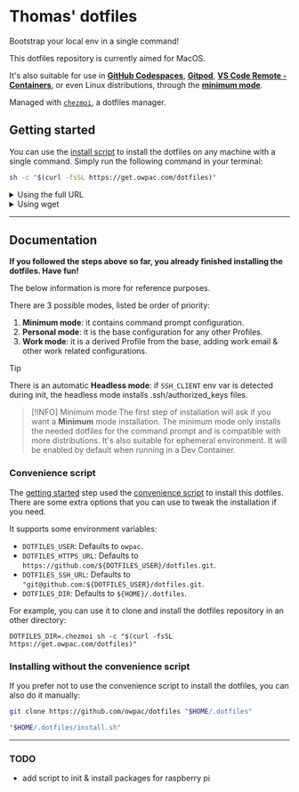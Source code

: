 # Thomas' dotfiles

Bootstrap your local env in a single command!

This dotfiles repository is currently aimed for MacOS.

It's also suitable for use in [**GitHub Codespaces**](https://docs.github.com/codespaces/customizing-your-codespace/personalizing-codespaces-for-your-account#dotfiles), [**Gitpod**](https://www.gitpod.io/docs/config-dotfiles), [**VS Code Remote - Containers**](https://code.visualstudio.com/docs/remote/containers#_personalizing-with-dotfile-repositories), or even Linux distributions, through the [**minimum mode**](#minimum-mode).

Managed with [`chezmoi`](https://chezmoi.io), a dotfiles manager.

## Getting started

You can use the [install script](./install.sh) to install the dotfiles on any machine with a single command. Simply run the following command in your terminal:

```bash
sh -c "$(curl -fsSL https://get.owpac.com/dotfiles)"
```

<details><summary> Using the full URL</summary>

```bash
sh -c "$(curl -fsSL https://raw.githubusercontent.com/owpac/dotfiles/main/install.sh)"
```

</details>

<details><summary> Using wget</summary>

```bash
sh -c "$(wget -qO- https://raw.githubusercontent.com/owpac/dotfiles/main/install.sh)"
```

</details>

---

## Documentation

**If you followed the steps above so far, you already finished installing the dotfiles. Have fun!**

The below information is more for reference purposes.

There are 3 possible modes, listed be order of priority:

1. **Minimum mode**: it contains command prompt configuration.
2. **Personal mode**: it is the base configuration for any other Profiles.
3. **Work mode**: it is a derived Profile from the base, adding work email & other work related configurations.

> [!TIP]
> There is an automatic **Headless mode**: if `SSH_CLIENT` env var is detected during init, the headless mode installs .ssh/authorized_keys files.

> [!INFO] Minimum mode
> The first step of installation will ask if you want a **Minimum** mode installation. The minimum mode only installs the needed dotfiles for the command prompt and is compatible with more distributions. It's also suitable for ephemeral environment.
> It will be enabled by default when running in a Dev Container.

### Convenience script

The [getting started](#getting-started) step used the [convenience script](./install.sh) to install this dotfiles. There are some extra options that you can use to tweak the installation if you need.

It supports some environment variables:

- `DOTFILES_USER`: Defaults to `owpac`.
- `DOTFILES_HTTPS_URL`: Defaults to `https://github.com/${DOTFILES_USER}/dotfiles.git`.
- `DOTFILES_SSH_URL`: Defaults to `"git@github.com:${DOTFILES_USER}/dotfiles.git`.
- `DOTFILES_DIR`: Defaults to `${HOME}/.dotfiles`.

For example, you can use it to clone and install the dotfiles repository in an other directory:

```console
DOTFILES_DIR=.chezmoi sh -c "$(curl -fsSL https://get.owpac.com/dotfiles)"
```

### Installing without the convenience script

If you prefer not to use the convenience script to install the dotfiles, you can also do it manually:

```bash
git clone https://github.com/owpac/dotfiles "$HOME/.dotfiles"

"$HOME/.dotfiles/install.sh"
```

---

### TODO

- add script to init & install packages for raspberry pi
